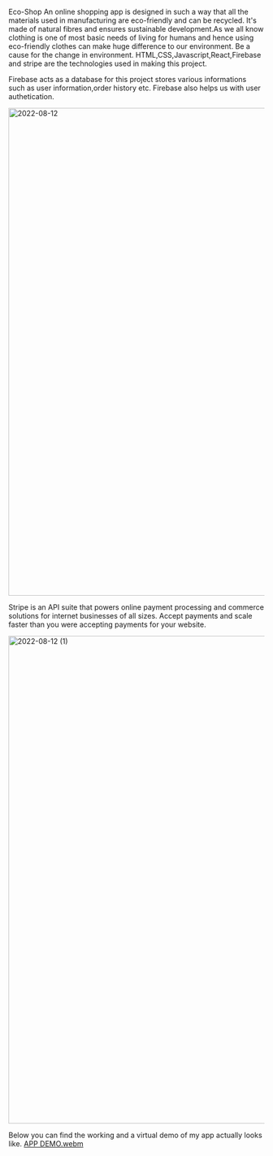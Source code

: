 Eco-Shop
An online shopping app is designed in such a way that all the materials used in manufacturing are eco-friendly and can be recycled. It's made of natural fibres and ensures sustainable development.As we all know clothing is one of most basic needs of living for humans and hence using eco-friendly clothes can make huge difference to our environment. Be a cause for the change in environment.
 HTML,CSS,Javascript,React,Firebase and stripe are the technologies used in making this project.

Firebase acts as a database for this project stores various informations such as user information,order history etc. Firebase also helps us with user authetication.


<img width="960" alt="2022-08-12" src="https://user-images.githubusercontent.com/92267617/184381224-ca218969-93be-496e-9879-437e6578eeea.png">

Stripe is an API suite that powers online payment processing and commerce solutions for internet businesses of all sizes. Accept payments and scale faster than you were accepting payments for your website.

<img width="960" alt="2022-08-12 (1)" src="https://user-images.githubusercontent.com/92267617/184381695-aebaeec7-2448-4d94-adc3-d20cc0219120.png">


Below you can find the working and a virtual demo of my app actually looks like.
[APP DEMO.webm](https://user-images.githubusercontent.com/92267617/184385784-b226677b-92f6-4bb5-a789-733bc7c1c2f7.webm)

